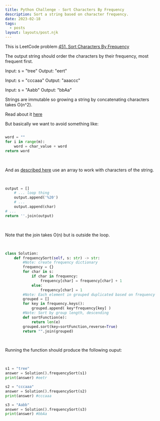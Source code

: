 ```yaml
---
title: Python Challenge - Sort Characters By Frequency
description: Sort a string based on character frequency.
date: 2023-02-18
tags:
  - posts
layout: layouts/post.njk
---
```


This is LeetCode problem [451. Sort Characters By Frequency](https://leetcode.com/problems/sort-characters-by-frequency/description/)

The output string should order the characters by their frequency, most frequent first.

Input: s = "tree"
Output: "eert"

Input: s = "cccaaa"
Output: "aaaccc"

Input: s = "Aabb"
Output: "bbAa"

Strings are immutable so growing a string by concatenating characters takes O(n^2).

Read about it [here](https://stackoverflow.com/questions/37133547/time-complexity-of-string-concatenation-in-python)

But basically we want to avoid something like:

```python

word = ""
for i in range(m):
    word = char_value + word
return word
```

<br/>

And as [described here](https://stackoverflow.com/questions/34008010/is-the-time-complexity-of-iterative-string-append-actually-on2-or-on) use an array to work with characters of the string.

<br/>

```python
output = []
    # ... loop thing
    output.append('%20')
    # ...
    output.append(char)
# ...
return ''.join(output)
```

<br/>

Note that the join takes O(n) but is outside the loop.

<br/>

```python
class Solution:
    def frequencySort(self, s: str) -> str:
        #Note: create frequency dictionary
        frequency = {}
        for char in s:
            if char in frequency:
                frequency[char] = frequency[char] + 1
            else:
                frequency[char] = 1
        #Note: Each element in grouped duplicated based on frequency
        grouped = []
        for key in frequency.keys():
            grouped.append( key*frequency[key] )
        #Note: Sort by group length, descending
        def sortFunction(e):
            return len(e)
        grouped.sort(key=sortFunction,reverse=True)
        return "".join(grouped)
```

<br/>

Running the function should produce the following ouput:

<br/>

```python
s1 = "tree"
answer = Solution().frequencySort(s1)
print(answer) #eetr

s2 = "cccaaa"
answer = Solution().frequencySort(s2)
print(answer) #cccaaa

s3 = "Aabb"
answer = Solution().frequencySort(s3)
print(answer) #bbAa
```

<br/>
